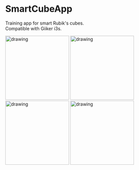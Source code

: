 # SmartCubeApp
Training app for smart Rubik's cubes.  
Compatible with Giiker i3s.



<img src="https://github.com/unnameduser124/SmartCubeApp/assets/47295484/c55526f3-4e1a-4f31-8c9d-578502d462d6" alt="drawing" width="200"/>
<img src="https://github.com/unnameduser124/SmartCubeApp/assets/47295484/c9c0d714-f41d-4d70-8905-bf17ea188aaf" alt="drawing" width="200"/><br>
<img src="https://github.com/unnameduser124/SmartCubeApp/assets/47295484/eda92cca-18e1-4571-b0f9-6ec268414c7d" alt="drawing" width="200"/>
<img src="https://github.com/unnameduser124/SmartCubeApp/assets/47295484/4fd440ff-0be6-434f-a8ae-49cd088504b2" alt="drawing" width="200"/>
